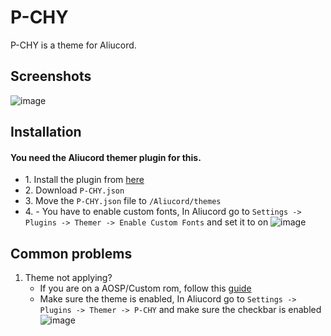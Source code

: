 # P-CHY
P-CHY is a theme for Aliucord.

## Screenshots
![image](https://media.discordapp.net/attachments/680107640692408380/982628596730454066/1654347294221.png?width=1205&height=678)

## Installation
#### You need the Aliucord themer plugin for this.
+ 1\. Install the plugin from [here](https://github.com/Vendicated/AliucordPlugins/tree/main/Themer)
+ 2\. Download `P-CHY.json`
+ 3\. Move the `P-CHY.json` file to `/Aliucord/themes`
+ 4\. - You have to enable custom fonts, In Aliucord go to `Settings -> Plugins -> Themer -> Enable Custom Fonts` and set it to on ![image](https://cdn.discordapp.com/attachments/680107640692408380/982649396766343178/Screenshot_20220604-161643_Aliucord.png)

## Common problems 
1. Theme not applying?
   - If you are on a AOSP/Custom rom, follow this [guide](https://rentry.co/themerfixer)
   - Make sure the theme is enabled, In Aliucord go to `Settings -> Plugins -> Themer -> P-CHY` and make sure the checkbar is enabled ![image](https://cdn.discordapp.com/attachments/680107640692408380/982649396342685839/Screenshot_20220604-161706_Aliucord.png)
